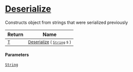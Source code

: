 # [Deserialize](./SerializationHelper-100664071.md)

Constructs object from strings that were serialized previously

| Return | Name | 
| --- | --- | 
| <sub>[T](./SerializationHelper-100664071.md)</sub>| <sub>[Deserialize](./SerializationHelper-100664071.md) ( [`String`](https://docs.microsoft.com/en-us/dotnet/api/System.String) s )</sub>| <br>


#### Parameters
[`String`](https://docs.microsoft.com/en-us/dotnet/api/System.String)